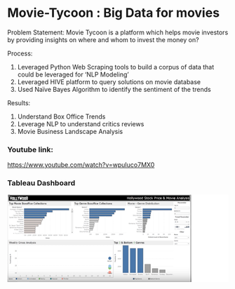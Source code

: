 # Movie-Tycoon : Big Data for movies
Problem Statement:
Movie Tycoon is a platform which helps movie investors by providing insights on where and whom to invest the money on?

Process:

1. Leveraged Python Web Scraping tools to build a corpus of data that could be leveraged for ‘NLP Modeling’
2. Leveraged HIVE platform to query solutions on movie database
3.  Used Naïve Bayes Algorithm to identify the sentiment of the trends

Results:
1. Understand Box Office Trends
2. Leverage NLP to understand critics reviews
3. Movie Business Landscape Analysis

### Youtube link:
https://www.youtube.com/watch?v=wpuIuco7MX0

### Tableau Dashboard
![Methodology](https://github.com/akshay-madar/codestack/blob/master/Projects/Cloud%20Based%20BI%20Platform%20-%20Movie%20Tycoon/Movie%20Tycoon.png)
